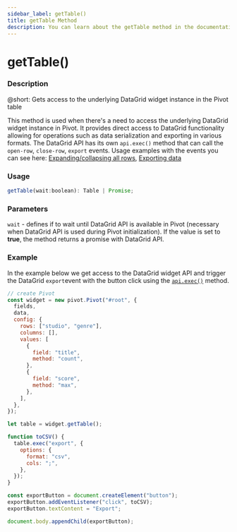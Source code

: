 ```yaml
---
sidebar_label: getTable()
title: getTable Method
description: You can learn about the getTable method in the documentation of the DHTMLX JavaScript Pivot library. Browse developer guides and API reference, try out code examples and live demos, and download a free 30-day evaluation version of DHTMLX Pivot.
---
```


# getTable()

### Description

@short: Gets access to the underlying DataGrid widget instance in the Pivot table

This method is used when there's a need to access the underlying DataGrid widget instance in Pivot. It provides direct access to DataGrid functionality allowing for operations such as data serialization and exporting in various formats. The DataGrid API has its own `api.exec()` method that can call the `open-row`, `close-row`, `export` events. Usage examples with the events you can see here: [Expanding/collapsing all rows](/guides/configuration#expandingcollapsing-all-rows), [Exporting data](/guides/loading-exporting-data#exporting-data)

### Usage

~~~jsx {}
getTable(wait:boolean): Table | Promise;
~~~


### Parameters

`wait` - defines if to wait until DataGrid API is available in Pivot (necessary when DataGrid API is used during Pivot initialization). If the value is set to **true**, the method returns a promise with DataGrid API.

### Example

In the example below we get access to the DataGrid widget API and trigger the DataGrid `export`event with the button click using the [`api.exec()`](/api/internal/exec-method) method.

~~~jsx {}
// create Pivot
const widget = new pivot.Pivot("#root", {
  fields,
  data,
  config: {
    rows: ["studio", "genre"],
    columns: [],
    values: [
      {
        field: "title",
        method: "count",
      },
      {
        field: "score",
        method: "max",
      },
    ],
  },
});

let table = widget.getTable();

function toCSV() {
  table.exeс("export", {
    options: {
      format: "csv",
      cols: ";",
    },
  });
}

const exportButton = document.createElement("button");
exportButton.addEventListener("click", toCSV);
exportButton.textContent = "Export";

document.body.appendChild(exportButton);
~~~
